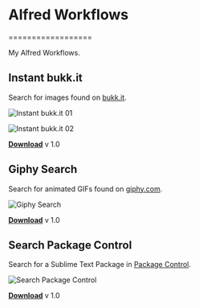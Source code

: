 # Alfred Workflows
==================

My Alfred Workflows.


## Instant bukk.it

Search for images found on [bukk.it](http://bukk.it/).

![Instant bukk.it 01](https://raw.github.com/linuslundahl/Alfred-Workflows/master/instant-bukkit-01.png)

![Instant bukk.it 02](https://raw.github.com/linuslundahl/Alfred-Workflows/master/instant-bukkit-02.png)

**[Download](https://raw.github.com/linuslundahl/Alfred-Workflows/master/Instant-bukk.it.alfredworkflow)** v 1.0


## Giphy Search

Search for animated GIFs found on [giphy.com](http://giphy.com/).

![Giphy Search](https://raw.github.com/linuslundahl/Alfred-Workflows/master/giphy-search.png)

**[Download](https://raw.github.com/linuslundahl/Alfred-Workflows/master/Giphy-Search.alfredworkflow)** v 1.0


## Search Package Control

Search for a Sublime Text Package in [Package Control](https://sublime.wbond.net).

![Search Package Control](https://raw.github.com/linuslundahl/Alfred-Workflows/master/search-package-control.png)

**[Download](https://raw.github.com/linuslundahl/Alfred-Workflows/master/Search-Package-Control.alfredworkflow)** v 1.0
